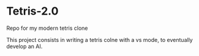 # Tetris-2.0
Repo for my modern tetris clone

This project consists in writing a tetris colne with a vs mode, to eventually develop an AI.
